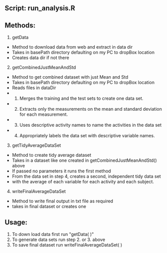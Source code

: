 ## Script: run_analysis.R

## Methods:
1. getData
  - Method to download data from web and extract in data dir
  -  Takes in basePath directory defaulting on my PC to dropBox location
  -  Creates data dir if not there
2. getCombinedJustMeanAndStd
  - Method to get combined dataset with just Mean and Std
  -  Takes in basePath directory defaulting on my PC to dropBox location
  -  Reads files in dataDir
  - 1. Merges the training and the test sets to create one data set.
  - 2. Extracts only the measurements on the mean and standard deviation for each measurement. 
  - 3. Uses descriptive activity names to name the activities in the data set
  - 4. Appropriately labels the data set with descriptive variable names. 
3. getTidyAverageDataSet
  - Method to create tidy average dataset
  -  Takes in a dataset like one created in getCombinedJustMeanAndStd() above
  -  If passed no parameters it runs the first method
  -  From the data set in step 4, creates a second, independent tidy data set 
  -   with the average of each variable for each activity and each subject.
4. writeFinalAverageDataSet
  - Method to write final output in txt file as required
  -  takes in final dataset or creates one

## Usage:
1. To down load data first run "getData( <your working directory> )"
2. To generate data sets run step 2. or 3. above
3. To save final dataset run writeFinalAverageDataSet( <your data set> ) 
